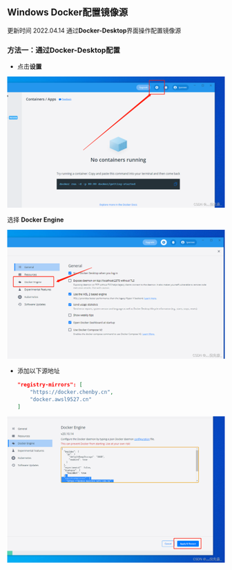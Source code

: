## Windows Docker配置镜像源

更新时间 2022.04.14
通过**Docker-Desktop**界面操作配置镜像源

### 方法一：通过Docker-Desktop配置

- 点击**设置**

![在这里插入图片描述](docker_desktop.assets/watermark,type_d3F5LXplbmhlaQ,shadow_50,text_Q1NETiBA54Gs5YCq5YWI5qOuXw==,size_20,color_FFFFFF,t_70,g_se,x_16.png)



选择 **Docker Engine**

![在这里插入图片描述](docker_desktop.assets/watermark,type_d3F5LXplbmhlaQ,shadow_50,text_Q1NETiBA54Gs5YCq5YWI5qOuXw==,size_20,color_FFFFFF,t_70,g_se,x_16-20240705123325145.png)



- 添加以下源地址

	```json
	"registry-mirrors": [
	    "https://docker.chenby.cn",
	    "docker.awsl9527.cn"
	]
	```
	
	
	
	

![在这里插入图片描述](docker_desktop.assets/watermark,type_d3F5LXplbmhlaQ,shadow_50,text_Q1NETiBA54Gs5YCq5YWI5qOuXw==,size_20,color_FFFFFF,t_70,g_se,x_16-20240705123328064.png)